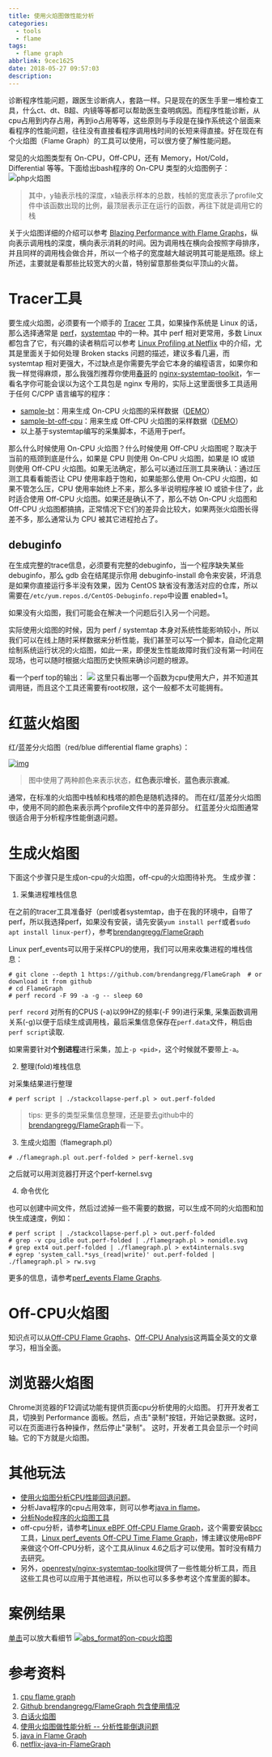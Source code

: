 ```yaml
---
title: 使用火焰图做性能分析
categories:
  - tools
  - flame
tags:
  - flame graph
abbrlink: 9cec1625
date: 2018-05-27 09:57:03
description:
---
```


诊断程序性能问题，跟医生诊断病人，套路一样。只是现在的医生手里一堆检查工具，什么ct、dt、B超、内镜等等都可以帮助医生查明病因。而程序性能诊断，从cpu占用到内存占用，再到io占用等等，这些原则与手段是在操作系统这个层面来看程序的性能问题，往往没有直接看程序调用栈时间的长短来得直接。好在现在有个火焰图（Flame Graph）的工具可以使用，可以很方便了解性能问题。
<!-- more -->

常见的火焰图类型有 On-CPU，Off-CPU，还有 Memory，Hot/Cold，Differential 等等。下面给出bash程序的 On-CPU 类型的火焰图例子：
![php火焰图](https://camo.githubusercontent.com/789f18134b375f4ef0ce667012aa7992bef365d5/687474703a2f2f7777772e6272656e64616e67726567672e636f6d2f466c616d654772617068732f6370752d626173682d666c616d6567726170682e737667)

> 其中，y轴表示栈的深度，x轴表示样本的总数，栈帧的宽度表示了profile文件中该函数出现的比例，最顶层表示正在运行的函数，再往下就是调用它的栈 

关于火焰图详细的介绍可以参考 [Blazing Performance with Flame Graphs](http://www.slideshare.net/brendangregg/blazing-performance-with-flame-graphs)，纵向表示调用栈的深度，横向表示消耗的时间。因为调用栈在横向会按照字母排序，并且同样的调用栈会做合并，所以一个格子的宽度越大越说明其可能是瓶颈。综上所述，主要就是看那些比较宽大的火苗，特别留意那些类似平顶山的火苗。 

# Tracer工具

要生成火焰图，必须要有一个顺手的 [Tracer](http://www.brendangregg.com/blog/2015-07-08/choosing-a-linux-tracer.html) 工具，如果操作系统是 Linux 的话，那么选择通常是 [perf](http://www.brendangregg.com/perf.html)，[systemtap](https://sourceware.org/systemtap/) 中的一种。其中 perf 相对更常用，多数 Linux 都包含了它，有兴趣的读者稍后可以参考 [Linux Profiling at Netflix](http://www.slideshare.net/brendangregg/scale2015-linux-perfprofiling) 中的介绍，尤其是里面关于如何处理 Broken stacks 问题的描述，建议多看几遍，而 systemtap 相对更强大，不过缺点是你需要先学会它本身的编程语言，如果你和我一样觉得麻烦，那么我强烈推荐你使用[春哥](http://weibo.com/agentzh)的 [nginx-systemtap-toolkit](https://github.com/openresty/nginx-systemtap-toolkit)，乍一看名字你可能会误以为这个工具包是 nginx 专用的，实际上这里面很多工具适用于任何 C/CPP 语言编写的程序：

- [sample-bt](https://github.com/openresty/nginx-systemtap-toolkit#sample-bt)：用来生成 On-CPU 火焰图的采样数据（[DEMO](http://openresty.org/download/user-flamegraph.svg)）
- [sample-bt-off-cpu](https://github.com/openresty/nginx-systemtap-toolkit#sample-bt-off-cpu)：用来生成 Off-CPU 火焰图的采样数据（[DEMO](http://agentzh.org/misc/flamegraph/off-cpu-lua-resty-mysql.svg)）
- 以上基于systemtap编写的采集脚本，不适用于perf。

那么什么时候使用 On-CPU 火焰图？什么时候使用 Off-CPU 火焰图呢？取决于当前的瓶颈到底是什么，如果是 CPU 则使用 On-CPU 火焰图，如果是 IO 或锁 则使用 Off-CPU 火焰图。如果无法确定，那么可以通过压测工具来确认：通过压测工具看看能否让 CPU 使用率趋于饱和，如果能那么使用 On-CPU 火焰图，如果不管怎么压，CPU 使用率始终上不来，那么多半说明程序被 IO 或锁卡住了，此时适合使用 Off-CPU 火焰图。如果还是确认不了，那么不妨 On-CPU 火焰图和 Off-CPU 火焰图都搞搞，正常情况下它们的差异会比较大，如果两张火焰图长得差不多，那么通常认为 CPU 被其它进程抢占了。

## debuginfo

在生成完整的trace信息，必须要有完整的debuginfo，当一个程序缺失某些debuginfo，那么 gdb 会在结尾提示你用 debuginfo-install 命令来安装，坏消息是如果你直接运行多半没有效果，因为 CentOS 缺省没有激活对应的仓库，所以需要在`/etc/yum.repos.d/CentOS-Debuginfo.repo`中设置 enabled=1。

如果没有火焰图，我们可能会在解决一个问题后引入另一个问题。

实际使用火焰图的时候，因为 perf / systemtap 本身对系统性能影响较小，所以我们可以在线上随时采样数据来分析性能，我们甚至可以写一个脚本，自动化定期绘制系统运行状况的火焰图，如此一来，即便发生性能故障时我们没有第一时间在现场，也可以随时根据火焰图历史快照来确诊问题的根源。

看一个perf top的输出：
![](use-flame-graph-debug/perf_top.png)
这里只看出哪一个函数为cpu使用大户，并不知道其调用链，而且这个工具还需要有root权限，这个一般都不太可能拥有。

# 红蓝火焰图

红/蓝差分火焰图（red/blue differential flame graphs）：

[![img](http://www.brendangregg.com/blog/images/2014/zfs-flamegraph-diff.svg)](http://www.brendangregg.com/blog/images/2014/zfs-flamegraph-diff.svg)

> 图中使用了两种颜色来表示状态，**红色表示增长**，**蓝色表示衰减**。 

通常，在标准的火焰图中栈帧和栈塔的颜色是随机选择的。 而在红/蓝差分火焰图中，使用不同的颜色来表示两个profile文件中的差异部分。 红蓝差分火焰图通常很适合用于分析程序性能倒退问题。

# 生成火焰图

下面这个步骤只是生成on-cpu的火焰图，off-cpu的火焰图待补充。
生成步骤：

1. 采集进程堆栈信息

在之前的tracer工具准备好（perl或者systemtap，由于在我的环境中，自带了perf，所以我选择perf，如果没有安装，请先安装`yum install perf`或者`sudo apt install linux-perf`），参考[brendangregg/FlameGraph](https://github.com/brendangregg/FlameGraph)

Linux perf_events可以用于采样CPU的使用，我们可以用来收集进程的堆栈信息：

```
# git clone --depth 1 https://github.com/brendangregg/FlameGraph  # or download it from github
# cd FlameGraph
# perf record -F 99 -a -g -- sleep 60
```

`perf record` 对所有的CPUS (-a)以99HZ的频率(-F 99)进行采集, 采集函数调用关系(-g)以便于后续生成调用栈，最后采集信息保存在`perf.data`文件，稍后由 `perf script`读取.

如果需要针对**个别进程**进行采集，加上`-p <pid>`，这个时候就不要带上`-a`。

2. 整理(fold)堆栈信息

对采集结果进行整理

```shell
# perf script | ./stackcollapse-perf.pl > out.perf-folded
```

> tips: 更多的类型采集信息整理，还是要去github中的[brendangregg/FlameGraph](https://github.com/brendangregg/FlameGraph)看一下。

3. 生成火焰图（flamegraph.pl）

```shell
# ./flamegraph.pl out.perf-folded > perf-kernel.svg
```

之后就可以用浏览器打开这个perf-kernel.svg

4. 命令优化

也可以创建中间文件，然后过滤掉一些不需要的数据，可以生成不同的火焰图和加快生成速度，例如：

```
# perf script | ./stackcollapse-perf.pl > out.perf-folded
# grep -v cpu_idle out.perf-folded | ./flamegraph.pl > nonidle.svg
# grep ext4 out.perf-folded | ./flamegraph.pl > ext4internals.svg
# egrep 'system_call.*sys_(read|write)' out.perf-folded | ./flamegraph.pl > rw.svg
```

更多的信息，请参考[perf_events Flame Graphs](http://www.brendangregg.com/perf.html#FlameGraphs).

# Off-CPU火焰图

知识点可以从[Off-CPU Flame Graphs](http://www.brendangregg.com/FlameGraphs/offcpuflamegraphs.html)、[Off-CPU Analysis](http://www.brendangregg.com/offcpuanalysis.html)这两篇全英文的文章学习，相当全面。

# 浏览器火焰图

Chrome浏览器的F12调试功能有提供页面cpu分析使用的火焰图。
打开开发者工具，切换到 Performance 面板。然后，点击"录制"按钮，开始记录数据。这时，可以在页面进行各种操作，然后停止"录制"。
这时，开发者工具会显示一个时间轴。它的下方就是火焰图。

# 其他玩法

- [使用火焰图分析CPU性能回退问题](https://linux.cn/article-4670-1.html)。
- 分析Java程序的cpu占用效率，则可以参考[java in flame](http://colobu.com/2016/08/10/Java-Flame-Graphs/)。
- [分析Node程序的火焰图工具](https://github.com/mapbox/flamebearer)
- off-cpu分析，请参考[Linux eBPF Off-CPU Flame Graph](http://www.brendangregg.com/blog/2016-01-20/ebpf-offcpu-flame-graph.html)，这个需要安装[bcc](https://github.com/iovisor/bcc)工具，[Linux perf_events Off-CPU Time Flame Graph](http://www.brendangregg.com/blog/2015-02-26/linux-perf-off-cpu-flame-graph.html)，博主建议使用eBPF来做这个Off-CPU分析，这个工具从linux 4.6之后才可以使用。暂时没有精力去研究。
- 另外，[openresty/nginx-systemtap-toolkit](https://github.com/openresty/nginx-systemtap-toolkit)提供了一些性能分析工具，而且这些工具也可以应用于其他进程，所以也可以多多参考这个库里面的脚本。

# 案例结果
<!-- 默认的![]()图片标签无法正常地显示svg，显示结果无法进行缩放和选择，改为embed标签并加大小 -->
<!-- embed width="700" src="/archives/9cec1625/perf-abs_format.svg" type="image/svg+xml"/></div -->
[单击](/archives/9cec1625/perf-abs_format.svg)可以放大看细节
[![abs_format的on-cpu火焰图](perf-abs_format.svg)](9cec1625/perf-abs_format.svg)

# 参考资料

1. [cpu flame graph](http://www.brendangregg.com/FlameGraphs/cpuflamegraphs.html)
2. [Github brendangregg/FlameGraph 包含使用情况](https://github.com/brendangregg/FlameGraph)
3. [白话火焰图](https://huoding.com/2016/08/18/531)
4. [使用火焰图做性能分析 -- 分析性能倒退问题](http://neoremind.com/2017/09/%e4%bd%bf%e7%94%a8%e7%81%ab%e7%84%b0%e5%9b%be%e5%81%9a%e6%80%a7%e8%83%bd%e5%88%86%e6%9e%90/)
5. [java in Flame Graph](http://www.brendangregg.com/blog/2014-06-12/java-flame-graphs.html)
6. [netflix-java-in-FlameGraph](https://medium.com/netflix-techblog/java-in-flames-e763b3d32166)